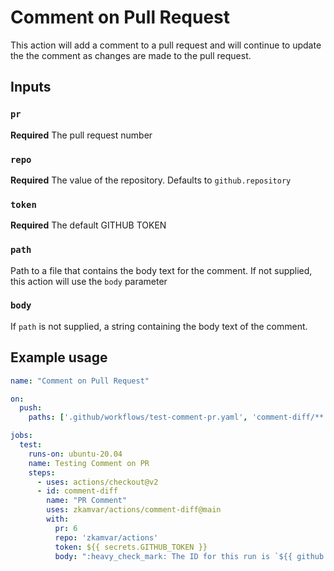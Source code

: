 # Comment on Pull Request

This action will add a comment to a pull request and will continue to update the
the comment as changes are made to the pull request. 

## Inputs

### `pr`

**Required** The pull request number

### `repo`

**Required** The value of the repository. Defaults to `github.repository`

### `token`

**Required** The default GITHUB TOKEN 

### `path`

Path to a file that contains the body text for the comment. If not supplied, 
this action will use the `body` parameter

### `body`

If `path` is not supplied, a string containing the body text of the comment.


## Example usage

```yaml
name: "Comment on Pull Request"

on: 
  push:
    paths: ['.github/workflows/test-comment-pr.yaml', 'comment-diff/**']

jobs:
  test:
    runs-on: ubuntu-20.04
    name: Testing Comment on PR
    steps:
      - uses: actions/checkout@v2
      - id: comment-diff
        name: "PR Comment"
        uses: zkamvar/actions/comment-diff@main
        with:
          pr: 6
          repo: 'zkamvar/actions'
          token: ${{ secrets.GITHUB_TOKEN }}
          body: ":heavy_check_mark: The ID for this run is `${{ github.run_id }}`"
```
